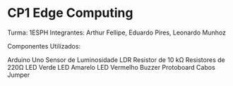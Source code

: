 # CP1 Edge Computing

Turma: 1ESPH Integrantes: Arthur Fellipe, Eduardo Pires, Leonardo Munhoz

Componentes Utilizados:

Arduino Uno
Sensor de Luminosidade LDR
Resistor de 10 kΩ
Resistores de 220Ω
LED Verde
LED Amarelo
LED Vermelho
Buzzer
Protoboard
Cabos Jumper
